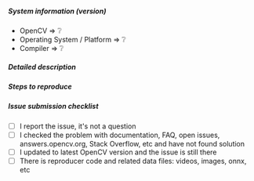 ##### System information (version)
<!-- Example
- OpenCV => 4.2
- Operating System / Platform => Windows 64 Bit
- Compiler => Visual Studio 2017
-->

- OpenCV => :grey_question:
- Operating System / Platform => :grey_question:
- Compiler => :grey_question:

##### Detailed description

<!-- your description -->

##### Steps to reproduce

<!-- to add code example fence it with triple backticks and optional file extension
    ```.cpp
    // C++ code example
    ```
 or attach as .txt or .zip file
-->

##### Issue submission checklist

 - [ ] I report the issue, it's not a question
   <!--
   OpenCV team works with answers.opencv.org, Stack Overflow and other communities
   to discuss problems. Tickets with question without real issue statement will be
   closed.
   -->
 - [ ] I checked the problem with documentation, FAQ, open issues,
       answers.opencv.org, Stack Overflow, etc and have not found solution
   <!--
   Places to check:
   * OpenCV documentation: https://docs.opencv.org
   * FAQ page: https://github.com/opencv/opencv/wiki/FAQ
   * OpenCV forum: https://answers.opencv.org
   * OpenCV issue tracker: https://github.com/opencv/opencv/issues?q=is%3Aissue
   * Stack Overflow branch: https://stackoverflow.com/questions/tagged/opencv
   -->
 - [ ] I updated to latest OpenCV version and the issue is still there
   <!--
   master branch for OpenCV 4.x and 3.4 branch for OpenCV 3.x releases.
   OpenCV team supports only latest release for each branch.
   The ticket is closed, if the problem is not reproduced with modern version.
   -->
 - [ ] There is reproducer code and related data files: videos, images, onnx, etc
   <!--
   The best reproducer -- test case for OpenCV that we can add to the library.
   Recommendations for media files and binary files:
   * Try to reproduce the issue with images and videos in opencv_extra repository
     to reduce attachment size
   * Use PNG for images, if you report some CV related bug, but not image reader
     issue
   * Attach the image as archite to the ticket, if you report some reader issue.
     Image hosting services compress images and it breaks the repro code.
   * Provide ONNX file for some public model or ONNX file with with random weights,
     if you report ONNX parsing or handling issue. Architecture details diagram
     from netron tool can be very useful too. See https://lutzroeder.github.io/netron/
   -->
